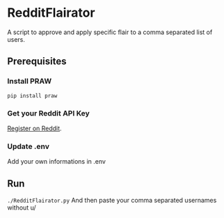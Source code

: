 # RedditFlairator
A script to approve and apply specific flair to a comma separated list of users.

## Prerequisites
### Install PRAW
`pip install praw`

### Get your Reddit API Key 
[Register on Reddit](https://old.reddit.com/prefs/apps/).

### Update .env
Add your own informations in .env

## Run
`./RedditFlairator.py`
And then paste your comma separated usernames without u/
